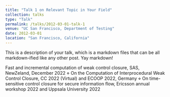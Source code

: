 ```yaml
---
title: "Talk 1 on Relevant Topic in Your Field"
collection: talks
type: "Talk"
permalink: /talks/2012-03-01-talk-1
venue: "UC San Francisco, Department of Testing"
date: 2012-03-01
location: "San Francisco, California"
---
```


This is a description of your talk, which is a markdown files that can be all markdown-ified like any other post. Yay markdown!

 Fast and incremental computation of weak control closure, SAS, NewZeland, December 2022
⋄ On the Computation of Interprocedural Weak Control Closure, CC 2022 (Virtual) and ECOOP 2022, Germany
⋄ On time-sensitive control closure for secure information flow, Ericsson annual workshop 2022 and Uppsala University 2022
